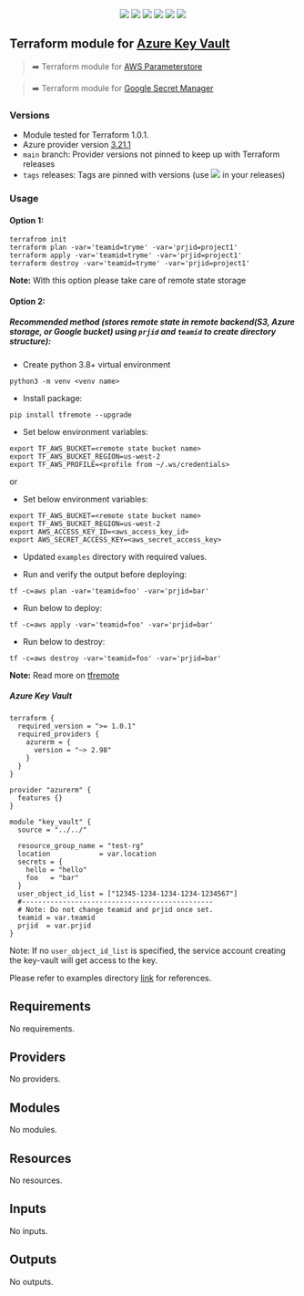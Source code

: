 <p align="center">
    <a href="https://github.com/tomarv2/terraform-azure-key-vault/actions/workflows/pre-commit.yml" alt="Pre Commit">
        <img src="https://github.com/tomarv2/terraform-azure-key-vault/actions/workflows/pre-commit.yml/badge.svg?branch=main" /></a>
    <a href="https://www.apache.org/licenses/LICENSE-2.0" alt="license">
        <img src="https://img.shields.io/github/license/tomarv2/terraform-azure-key-vault" /></a>
    <a href="https://github.com/tomarv2/terraform-azure-key-vault/tags" alt="GitHub tag">
        <img src="https://img.shields.io/github/v/tag/tomarv2/terraform-azure-key-vault" /></a>
    <a href="https://github.com/tomarv2/terraform-azure-key-vault/pulse" alt="Activity">
        <img src="https://img.shields.io/github/commit-activity/m/tomarv2/terraform-azure-key-vault" /></a>
    <a href="https://stackoverflow.com/users/6679867/tomarv2" alt="Stack Exchange reputation">
        <img src="https://img.shields.io/stackexchange/stackoverflow/r/6679867"></a>
    <a href="https://twitter.com/intent/follow?screen_name=varuntomar2019" alt="follow on Twitter">
        <img src="https://img.shields.io/twitter/follow/varuntomar2019?style=social&logo=twitter"></a>
</p>

## Terraform module for [Azure Key Vault](https://registry.terraform.io/modules/tomarv2/key-vault/azure/latest)

> :arrow_right: Terraform module for [AWS Parameterstore](https://registry.terraform.io/modules/tomarv2/parameterstore/aws/latest)

> :arrow_right: Terraform module for [Google Secret Manager](https://registry.terraform.io/modules/tomarv2/secret-manager/google/latest)

### Versions

- Module tested for Terraform 1.0.1.
- Azure provider version [3.21.1](https://registry.terraform.io/providers/hashicorp/azurerm/latest)
- `main` branch: Provider versions not pinned to keep up with Terraform releases
- `tags` releases: Tags are pinned with versions (use <a href="https://github.com/tomarv2/terraform-azure-key-vault/tags" alt="GitHub tag">
        <img src="https://img.shields.io/github/v/tag/tomarv2/terraform-azure-key-vault" /></a> in your releases)

### Usage

#### Option 1:

```
terrafrom init
terraform plan -var='teamid=tryme' -var='prjid=project1'
terraform apply -var='teamid=tryme' -var='prjid=project1'
terraform destroy -var='teamid=tryme' -var='prjid=project1'
```
**Note:** With this option please take care of remote state storage

#### Option 2:

##### Recommended method (stores remote state in remote backend(S3,  Azure storage, or Google bucket) using `prjid` and `teamid` to create directory structure):

- Create python 3.8+ virtual environment
```
python3 -m venv <venv name>
```

- Install package:
```
pip install tfremote --upgrade
```

- Set below environment variables:
```
export TF_AWS_BUCKET=<remote state bucket name>
export TF_AWS_BUCKET_REGION=us-west-2
export TF_AWS_PROFILE=<profile from ~/.ws/credentials>
```

or

- Set below environment variables:
```
export TF_AWS_BUCKET=<remote state bucket name>
export TF_AWS_BUCKET_REGION=us-west-2
export AWS_ACCESS_KEY_ID=<aws_access_key_id>
export AWS_SECRET_ACCESS_KEY=<aws_secret_access_key>
```

- Updated `examples` directory with required values.

- Run and verify the output before deploying:
```
tf -c=aws plan -var='teamid=foo' -var='prjid=bar'
```

- Run below to deploy:
```
tf -c=aws apply -var='teamid=foo' -var='prjid=bar'
```

- Run below to destroy:
```
tf -c=aws destroy -var='teamid=foo' -var='prjid=bar'
```

**Note:** Read more on [tfremote](https://github.com/tomarv2/tfremote)
##### Azure Key Vault
```
terraform {
  required_version = ">= 1.0.1"
  required_providers {
    azurerm = {
      version = "~> 2.98"
    }
  }
}

provider "azurerm" {
  features {}
}

module "key_vault" {
  source = "../../"

  resource_group_name = "test-rg"
  location            = var.location
  secrets = {
    hello = "hello"
    foo   = "bar"
  }
  user_object_id_list = ["12345-1234-1234-1234-1234567"]
  #-----------------------------------------------
  # Note: Do not change teamid and prjid once set.
  teamid = var.teamid
  prjid  = var.prjid
}
```

Note: If no `user_object_id_list` is specified, the service account creating the key-vault will get access to the key.

Please refer to examples directory [link](examples) for references.

<!-- BEGIN_TF_DOCS -->
## Requirements

No requirements.

## Providers

No providers.

## Modules

No modules.

## Resources

No resources.

## Inputs

No inputs.

## Outputs

No outputs.
<!-- END_TF_DOCS -->
